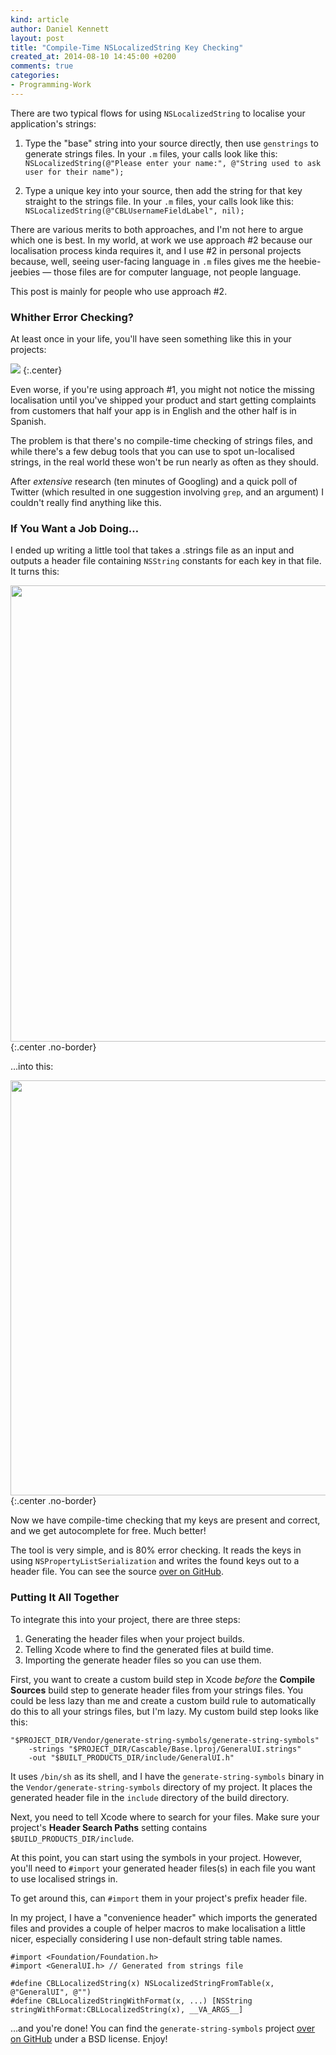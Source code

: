 ```yaml
---
kind: article
author: Daniel Kennett
layout: post
title: "Compile-Time NSLocalizedString Key Checking"
created_at: 2014-08-10 14:45:00 +0200
comments: true
categories:
- Programming-Work
---
```


There are two typical flows for using `NSLocalizedString` to localise your application's strings:

1. Type the "base" string into your source directly, then use `genstrings` to generate strings files. In your `.m` files, your calls look like this: `NSLocalizedString(@"Please enter your name:", @"String used to ask user for their name");`

2. Type a unique key into your source, then add the string for that key straight to the strings file. In your `.m` files, your calls look like this: `NSLocalizedString(@"CBLUsernameFieldLabel", nil);`

There are various merits to both approaches, and I'm not here to argue which one is best. In my world, at work we use approach #2 because our localisation process kinda requires it, and I use #2 in personal projects because, well, seeing user-facing language in `.m` files gives me the heebie-jeebies — those files are for computer language, not people language.

This post is mainly for people who use approach #2.

### Whither Error Checking?

At least once in your life, you'll have seen something like this in your projects:

<img src="/pictures/localising/missing-key.png" />
{:.center}

Even worse, if you're using approach #1, you might not notice the missing localisation until you've shipped your product and start getting complaints from customers that half your app is in English and the other half is in Spanish.

The problem is that there's no compile-time checking of strings files, and while there's a few debug tools that you can use to spot un-localised strings, in the real world these won't be run nearly as often as they should.

After *extensive* research (ten minutes of Googling) and a quick poll of Twitter (which resulted in one suggestion involving `grep`, and an argument) I couldn't really find anything like this.

### If You Want a Job Doing…

I ended up writing a little tool that takes a .strings file as an input and outputs a header file containing `NSString` constants for each key in that file. It turns this:

<img src="/pictures/localising/standard-nslocalizedstring.png" width="730" />
{:.center .no-border}

…into this:

<img src="/pictures/localising/compiled-nslocalizedstring.png" width="664" />
{:.center .no-border}

Now we have compile-time checking that my keys are present and correct, and we get autocomplete for free. Much better!

The tool is very simple, and is 80% error checking. It reads the keys in using `NSPropertyListSerialization` and writes the found keys out to a header file. You can see the source  [over on GitHub](https://github.com/iKenndac/generate-string-symbols).

### Putting It All Together

To integrate this into your project, there are three steps:

1. Generating the header files when your project builds.
2. Telling Xcode where to find the generated files at build time.
3. Importing the generate header files so you can use them.

First, you want to create a custom build step in Xcode *before* the **Compile Sources** build step to generate header files from your strings files. You could be less lazy than me and create a custom build rule to automatically do this to all your strings files, but I'm lazy. My custom build step looks like this:

~~~~~~~~
"$PROJECT_DIR/Vendor/generate-string-symbols/generate-string-symbols"
    -strings "$PROJECT_DIR/Cascable/Base.lproj/GeneralUI.strings"
    -out "$BUILT_PRODUCTS_DIR/include/GeneralUI.h"
~~~~~~~~

It uses `/bin/sh` as its shell, and I have the `generate-string-symbols` binary in the `Vendor/generate-string-symbols` directory of my project. It places the generated header file in the `include` directory of the build directory.

Next, you need to tell Xcode where to search for your files. Make sure your project's **Header Search Paths** setting contains `$BUILD_PRODUCTS_DIR/include`.

At this point, you can start using the symbols in your project. However, you'll need to `#import` your generated header files(s) in each file you want to use localised strings in.

To get around this, can `#import` them in your project's prefix header file.

In my project, I have a "convenience header" which imports the generated files and provides a couple of helper macros to make localisation a little nicer, especially considering I use non-default string table names.

~~~~~~~~
#import <Foundation/Foundation.h>
#import <GeneralUI.h> // Generated from strings file

#define CBLLocalizedString(x) NSLocalizedStringFromTable(x, @"GeneralUI", @"")
#define CBLLocalizedStringWithFormat(x, ...) [NSString stringWithFormat:CBLLocalizedString(x), __VA_ARGS__]
~~~~~~~~

…and you're done! You can find the `generate-string-symbols` project [over on GitHub](https://github.com/iKenndac/generate-string-symbols) under a BSD license. Enjoy!
